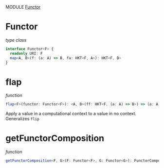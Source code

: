 MODULE [Functor](https://github.com/gcanti/fp-ts/blob/master/src/Functor.ts)
# Functor
*type class*
```ts
interface Functor<F> {
  readonly URI: F
  map<A, B>(f: (a: A) => B, fa: HKT<F, A>): HKT<F, B>
}
```
# flap
*function*
```ts
flap<F>(functor: Functor<F>): <A, B>(ff: HKT<F, (a: A) => B>) => (a: A) => HKT<F, B> 
```
Apply a value in a computational context to a value in no context. Generalizes `flip`

# getFunctorComposition
*function*
```ts
getFunctorComposition<F, G>(F: Functor<F>, G: Functor<G>): FunctorComposition<F, G> 
```